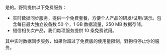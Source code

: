 是的。野狗提供以下免费服务：

* 实时数据同步服务，提供一个免费套餐，方便个人产品的研发/试用/演示。包含每日最大独立设备数 50 个，1 GB 数据流量，250 MB 数据存储。
* 短信相关次产品，我们每项服务提供 10 条免费试用。

其中实时数据同步服务，如果你超过了免费版的使用量限制，野狗将停止你的服务。

